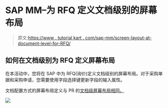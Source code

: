 # SAP MM–为 RFQ 定义文档级别的屏幕布局

> 原文:[https://www . tutorial kart . com/sap-mm/screen-layout-at-document-level-for-RFQ/](https://www.tutorialkart.com/sap-mm/screen-layout-at-document-level-for-rfq/)

## 如何在文档级别为 RFQ 定义屏幕布局

在本活动中，您将在 SAP 中为 RFQ(询价)定义文档级别的屏幕布局。对于采购单据和采购申请，您需要使用字段选择键更新字段的输入属性。

文档配置方式的屏幕布局定义与 PR 的[文档级屏幕布局相同。](https://www.tutorialkart.com/sap-mm/define-screen-layout-at-document-level/)

[![](../Images/925da31b32d6bc3827932f6c8afb11bb.png)](https://www.tutorialkart.com/)